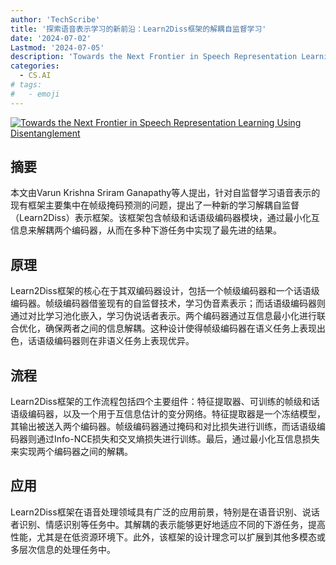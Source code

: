 ```yaml
---
author: 'TechScribe'
title: '探索语音表示学习的新前沿：Learn2Diss框架的解耦自监督学习'
date: '2024-07-02'
Lastmod: '2024-07-05'
description: 'Towards the Next Frontier in Speech Representation Learning Using Disentanglement'
categories:
  - CS.AI
# tags:
#   - emoji
---
```


[![Towards the Next Frontier in Speech Representation Learning Using Disentanglement](https://arxiv-research-1301205113.cos.ap-guangzhou.myqcloud.com/images/2407.02543v1.pdf_0.jpg)](https://arxiv.org/abs/2407.02543v1)

## 摘要

本文由Varun Krishna Sriram Ganapathy等人提出，针对自监督学习语音表示的现有框架主要集中在帧级掩码预测的问题，提出了一种新的学习解耦自监督（Learn2Diss）表示框架。该框架包含帧级和话语级编码器模块，通过最小化互信息来解耦两个编码器，从而在多种下游任务中实现了最先进的结果。<!--more-->

## 原理

Learn2Diss框架的核心在于其双编码器设计，包括一个帧级编码器和一个话语级编码器。帧级编码器借鉴现有的自监督技术，学习伪音素表示；而话语级编码器则通过对比学习池化嵌入，学习伪说话者表示。两个编码器通过互信息最小化进行联合优化，确保两者之间的信息解耦。这种设计使得帧级编码器在语义任务上表现出色，话语级编码器则在非语义任务上表现优异。

## 流程

Learn2Diss框架的工作流程包括四个主要组件：特征提取器、可训练的帧级和话语级编码器，以及一个用于互信息估计的变分网络。特征提取器是一个冻结模型，其输出被送入两个编码器。帧级编码器通过掩码和对比损失进行训练，而话语级编码器则通过Info-NCE损失和交叉熵损失进行训练。最后，通过最小化互信息损失来实现两个编码器之间的解耦。

## 应用

Learn2Diss框架在语音处理领域具有广泛的应用前景，特别是在语音识别、说话者识别、情感识别等任务中。其解耦的表示能够更好地适应不同的下游任务，提高性能，尤其是在低资源环境下。此外，该框架的设计理念可以扩展到其他多模态或多层次信息的处理任务中。